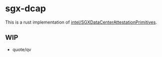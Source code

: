 # sgx-dcap

This is a rust implementation of [intel/SGXDataCenterAttestationPrimitives][intel-sgx-dcap].

## WIP
- quote/qv


[intel-sgx-dcap]: https://github.com/intel/SGXDataCenterAttestationPrimitives
